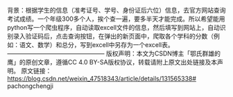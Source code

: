 背景：根据学生的信息（准考证号、学号、身份证后六位）信息，去官方网站查询考试成绩。一个年级300多个人，挨个查一遍，要多半天才能完成。所以希望能用python写一个爬虫程序，自动读取excell文件的信息，然后填写到网站上，自动识别录入验证码后，点击查询按钮，在弹出的新页面中，爬取各个学科的分数（例如：语文、数学）和总分，写到excell中另存为一个excell表。
————————————————
版权声明：本文为CSDN博主「鄂氏群雄的鹰」的原创文章，遵循CC 4.0 BY-SA版权协议，转载请附上原文出处链接及本声明。
原文链接：https://blog.csdn.net/weixin_47518343/article/details/131565338# pachongchengji

